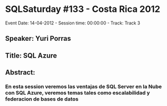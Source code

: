 # SQLSaturday #133 - Costa Rica 2012
Event Date: 14-04-2012 - Session time: 00:00:00 - Track: Track 3
## Speaker: Yuri Porras
## Title: SQL Azure
## Abstract:
### En esta session veremos las ventajas de SQL Server en la Nube con SQL Azure, veremos temas tales como escalabilidad y federacion de bases de datos
